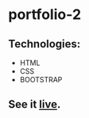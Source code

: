 # portfolio-2

## Technologies:

- HTML
- CSS
- BOOTSTRAP


## See it [live](http://127.0.0.1:5500/about-me-page/index1.html).
